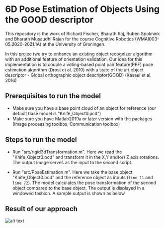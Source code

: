 

# 6D Pose Estimation of Objects Using the GOOD descriptor

This repository is the work of Richard Fischer, Bharath Raj, Ruben Spolmink and Bharath Musaudhi Rajan for the course Cognitive Robotics (WMAI003-05.2020-2021.1A) at the University of Groningen.

In this projec twe  try  to  enhance  an  existing  object  recognizer  algorithm  with an additional feature of orientation validation. Our idea for this implementation  is  to  couple  a  voting-based  point  pair  feature(PPF) pose estimation algorithm (Drost et al. 2010) with a state of the art object descriptor - Global orthographic object descriptor(GOOD)  (Kasaei  et  al.  2016)


## Prerequisites to run the model
  - Make sure you have a base point cloud of an object for reference (our default base model is "Knife_Object0.pcd")
  - Make sure you have Matlab2019a or later version with the packages (Image processing toolbox, Communication toolbox)
  
## Steps to run the model
  - Run "src/rigid3dTransformation.m". Here we read the "Knife_Object0.pcd" and transform it in the X,Y and(or) Z axis rotations. The output image serves as the input to the second script.

  - Run "src/PoseEstimation.m". Here we take the base object "Knife_Object0.pcd" and the reference object as inputs (`line 11` and `line 72`). The model calculates the pose transformation of the second object compared to the base object. The output is displayed in a windowed fashion. A sample output is shown as below
  
 ## Result of our approach
  ![alt text](https://github.com/R-Fischer47/CogRobotics_FinalProject/blob/main/Results/knife_result.jpg)
